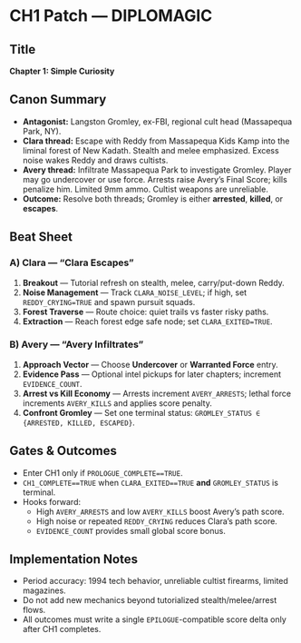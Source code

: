# CH1 Patch — DIPLOMAGIC

## Title
**Chapter 1: Simple Curiosity**

## Canon Summary
- **Antagonist:** Langston Gromley, ex-FBI, regional cult head (Massapequa Park, NY).
- **Clara thread:** Escape with Reddy from Massapequa Kids Kamp into the liminal forest of New Kadath. Stealth and melee emphasized. Excess noise wakes Reddy and draws cultists.
- **Avery thread:** Infiltrate Massapequa Park to investigate Gromley. Player may go undercover or use force. Arrests raise Avery’s Final Score; kills penalize him. Limited 9mm ammo. Cultist weapons are unreliable.
- **Outcome:** Resolve both threads; Gromley is either **arrested**, **killed**, or **escapes**.

## Beat Sheet
### A) Clara — “Clara Escapes”
1. **Breakout** — Tutorial refresh on stealth, melee, carry/put-down Reddy.
2. **Noise Management** — Track `CLARA_NOISE_LEVEL`; if high, set `REDDY_CRYING=TRUE` and spawn pursuit squads.
3. **Forest Traverse** — Route choice: quiet trails vs faster risky paths.
4. **Extraction** — Reach forest edge safe node; set `CLARA_EXITED=TRUE`.

### B) Avery — “Avery Infiltrates”
1. **Approach Vector** — Choose **Undercover** or **Warranted Force** entry.
2. **Evidence Pass** — Optional intel pickups for later chapters; increment `EVIDENCE_COUNT`.
3. **Arrest vs Kill Economy** — Arrests increment `AVERY_ARRESTS`; lethal force increments `AVERY_KILLS` and applies score penalty.
4. **Confront Gromley** — Set one terminal status: `GROMLEY_STATUS ∈ {ARRESTED, KILLED, ESCAPED}`.

## Gates & Outcomes
- Enter CH1 only if `PROLOGUE_COMPLETE==TRUE`.
- `CH1_COMPLETE==TRUE` when `CLARA_EXITED==TRUE` **and** `GROMLEY_STATUS` is terminal.
- Hooks forward:
  - High `AVERY_ARRESTS` and low `AVERY_KILLS` boost Avery’s path score.
  - High noise or repeated `REDDY_CRYING` reduces Clara’s path score.
  - `EVIDENCE_COUNT` provides small global score bonus.

## Implementation Notes
- Period accuracy: 1994 tech behavior, unreliable cultist firearms, limited magazines.
- Do not add new mechanics beyond tutorialized stealth/melee/arrest flows.
- All outcomes must write a single `EPILOGUE`-compatible score delta only after CH1 completes.
